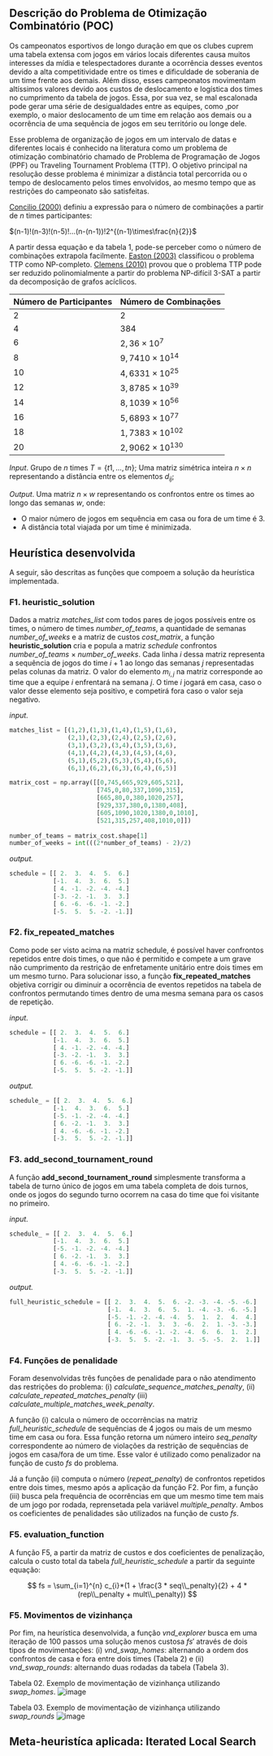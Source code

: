 ## Descrição do Problema de Otimização Combinatório (POC)
Os campeonatos esportivos de longo duração em que os clubes cuprem uma tabela extensa com jogos em vários locais diferentes causa muitos interesses da mídia e telespectadores durante a ocorrência desses eventos devido a alta competitividade entre os times e dificuldade de soberania de um time frente aos demais. Além disso, esses campeonatos movimentam altíssimos valores devido aos custos de deslocamento e logística dos times no cumprimento da tabela de jogos. Essa, por sua vez, se mal escalonada pode gerar uma série de desigualdades entre as equipes, como ,por exemplo, o maior deslocamento de um time em relação aos demais ou a ocorrência de uma sequência de jogos em seu território ou longe dele.

Esse problema de organização de jogos em um intervalo de datas e diferentes locais é conhecido na literatura como um problema de otimização combinatório chamado de Problema de Programação de Jogos (PPF) ou Traveling Tournament Problema (TTP). O objetivo principal na resolução desse problema é minimizar a distância total percorrida ou o tempo de deslocamento pelos times envolvidos, ao mesmo tempo que as restrições do campeonato são satisfeitas. 

[Concilio (2000)](https://www.scielo.br/j/ca/a/4TVYGSpTByRqbHzxpHWjTqR/?lang=pt) definiu a expressão para o número de combinações a partir de $n$ times participantes:

$(n-1)!(n-3)!(n-5)!...(n-(n-1))!2^{(n-1)\times\frac{n}{2}}$

A partir dessa equação e da tabela 1, pode-se perceber como o número de combinações extrapola facilmente. [Easton (2003)](https://link.springer.com/chapter/10.1007/978-3-540-45157-0_6) classificou o problema TTP como NP-completo. [Clemens (2010)](https://reader.elsevier.com/reader/sd/pii/S0304397510005451?token=FC546959CA8285EAFBB9A83CAB795A9BEE9E4F57CBEAFD264E3AFD57CC55CAC77C3289E033C68AFF2CAE8913B042860C&originRegion=us-east-1&originCreation=20220705122102) provou que o problema TTP pode ser reduzido polinomialmente a partir do problema NP-difícil 3-SAT a partir da decomposição de grafos acíclicos.

|Número de Participantes|Número de Combinações|
|-|-|
|$2$|$2$|
|$4$|$384$|
|$6$|$2,36 \times 10^{7}$|
|$8$|$9,7410 \times 10^{14}$|
|$10$|$4,6331 \times 10^{25}$|
|$12$|$3,8785 \times 10^{39}$|
|$14$|$8,1039 \times 10^{56}$|
|$16$|$5,6893 \times 10^{77}$|
|$18$|$1,7383 \times 10^{102}$|
|$20$|$2,9062 \times 10^{130}$|


*Input*. Grupo de $n$ times $T = \{t1, ..., tn\}$; Uma matriz simétrica inteira $n \times n$ representando a distância entre os elementos $d_{ij}$; 

*Output*. Uma matriz $n \times w$ representando os confrontos entre os times ao longo das semanas $w$, onde:

- O maior número de jogos em sequência em casa ou fora de um time é 3.
- A distância total viajada por um time é minimizada.

## Heurística desenvolvida
A seguir, são descritas as funções que compoem a solução da heurística implementada.

### F1. heuristic_solution
Dados a matriz *matches_list* com todos pares de jogos possíveis entre os times, o número de times *number_of_teams*, a quantidade de semanas *number_of_weeks* e a matriz de custos *cost_matrix*, a função **heuristic_solution** cria e popula a matriz *schedule* confrontos *number_of_teams* $\times$ *number_of_weeks*. Cada linha $i$ dessa matriz representa a sequência de jogos do time $i + 1$ ao longo das semanas $j$ representadas pelas colunas da matriz. O valor do elemento $m_{i,j}$ na matriz corresponde ao time que a equipe $i$ enfrentará na semana $j$. O time $i$ jogará em casa, caso o valor desse elemento seja positivo, e competirá fora caso o valor seja negativo.

*input.*
```python
matches_list = [(1,2),(1,3),(1,4),(1,5),(1,6),
                (2,1),(2,3),(2,4),(2,5),(2,6),
                (3,1),(3,2),(3,4),(3,5),(3,6),
                (4,1),(4,2),(4,3),(4,5),(4,6),
                (5,1),(5,2),(5,3),(5,4),(5,6),
                (6,1),(6,2),(6,3),(6,4),(6,5)]

matrix_cost = np.array([[0,745,665,929,605,521],
                        [745,0,80,337,1090,315],
                        [665,80,0,380,1020,257],
                        [929,337,380,0,1380,408],
                        [605,1090,1020,1380,0,1010], 
                        [521,315,257,408,1010,0]])
                        
number_of_teams = matrix_cost.shape[1]
number_of_weeks = int(((2*number_of_teams) - 2)/2)
```
*output.*
```python
schedule = [[ 2.  3.  4.  5.  6.]
            [-1.  4.  3.  6.  5.]
            [ 4. -1. -2. -4. -4.]
            [-3. -2. -1.  3.  3.]
            [ 6. -6. -6. -1. -2.]
            [-5.  5.  5. -2. -1.]]
```
### F2. fix_repeated_matches

Como pode ser visto acima na matriz schedule, é possível haver confrontos repetidos entre dois times, o que não é permitido e compete a um grave não cumprimento da restrição de enfretamente unitário entre dois times em um mesmo turno. Para solucionar isso, a função **fix_repeated_matches** objetiva corrigir ou diminuir a ocorrência de eventos repetidos na tabela de confrontos permutando times dentro de uma mesma semana para os casos de repetição.

*input.*
```python
schedule = [[ 2.  3.  4.  5.  6.]
            [-1.  4.  3.  6.  5.]
            [ 4. -1. -2. -4. -4.]
            [-3. -2. -1.  3.  3.]
            [ 6. -6. -6. -1. -2.]
            [-5.  5.  5. -2. -1.]]
```
*output.*
```python
schedule_ = [[ 2.  3.  4.  5.  6.]
            [-1.  4.  3.  6.  5.]
            [-5. -1. -2. -4. -4.]
            [ 6. -2. -1.  3.  3.]
            [ 4. -6. -6. -1. -2.]
            [-3.  5.  5. -2. -1.]]
```
### F3. add_second_tournament_round

A função **add_second_tournament_round** simplesmente transforma a tabela de turno único de jogos em uma tabela completa de dois turnos, onde os jogos do segundo turno ocorrem na casa do time que foi visitante no primeiro.


*input.*
```python
schedule_ = [[ 2.  3.  4.  5.  6.]
            [-1.  4.  3.  6.  5.]
            [-5. -1. -2. -4. -4.]
            [ 6. -2. -1.  3.  3.]
            [ 4. -6. -6. -1. -2.]
            [-3.  5.  5. -2. -1.]]
```
*output.*
```python
full_heuristic_schedule = [[ 2.  3.  4.  5.  6. -2. -3. -4. -5. -6.]
                           [-1.  4.  3.  6.  5.  1. -4. -3. -6. -5.]
                           [-5. -1. -2. -4. -4.  5.  1.  2.  4.  4.]
                           [ 6. -2. -1.  3.  3. -6.  2.  1. -3. -3.]
                           [ 4. -6. -6. -1. -2. -4.  6.  6.  1.  2.]
                           [-3.  5.  5. -2. -1.  3. -5. -5.  2.  1.]]
```

### F4. Funções de penalidade

Foram desenvolvidas três funções de penalidade para o não atendimento das restrições do problema: (i) *calculate_sequence_matches_penalty*, (ii) *calculate_repeated_matches_penalty* (iii) *calculate_multiple_matches_week_penalty*.

A função (i) calcula o número de occorrências na matriz *full_heuristic_schedule* de sequências de 4 jogos ou mais de um mesmo time em casa ou fora. Essa função retorna um número inteiro *seq_penalty* correspondente ao número de violações da restrição de sequências de jogos em casa/fora de um time. Esse valor é utilizado como penalizador na função de custo $fs$ do problema.

Já a função (ii) computa o número (*repeat_penalty*) de confrontos repetidos entre dois times, mesmo após a aplicação da função F2. Por fim, a função (iii) busca pela frequência de ocorrências em que um mesmo time tem mais de um jogo por rodada, reprensetada pela variável *multiple_penalty*. Ambos os coeficientes de penalidades são utilizados na função de custo $fs$.

### F5. evaluation_function

A função F5, a partir da matriz de custos e dos coeficientes de penalização, calcula o custo total da tabela *full_heuristic_schedule* a partir da seguinte equação:

$$
fs = \sum_{i=1}^{n} c_{i}*(1 + \frac{3 * seq\\_penalty}{2} + 4 * (rep\\_penalty + mult\\_penalty))
$$

### F5. Movimentos de vizinhança

Por fim, na heurística desenvolvida, a função *vnd_explorer* busca em uma iteração de 100 passos uma solução menos custosa $fs'$ através de dois tipos de movimentações: (i) *vnd_swap_homes*: alternando a ordem dos confrontos de casa e fora entre dois times (Tabela 2) e (ii) *vnd_swap_rounds*: alternando duas rodadas da tabela (Tabela 3).

Tabela 02. Exemplo de movimentação de vizinhança utilizando *swap_homes*.
![image](https://user-images.githubusercontent.com/27898822/177353110-21a4db6a-a9d7-4948-8e44-252c5b17afe5.png)

Tabela 03. Exemplo de movimentação de vizinhança utilizando *swap_rounds*
![image](https://user-images.githubusercontent.com/27898822/177353306-d9cd64f3-eb35-4b60-8530-adab67f3b25a.png)



## Meta-heuristíca aplicada: Iterated Local Search
